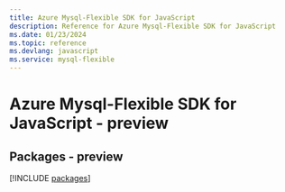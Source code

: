 ```yaml
---
title: Azure Mysql-Flexible SDK for JavaScript
description: Reference for Azure Mysql-Flexible SDK for JavaScript
ms.date: 01/23/2024
ms.topic: reference
ms.devlang: javascript
ms.service: mysql-flexible
---
```

# Azure Mysql-Flexible SDK for JavaScript - preview
## Packages - preview
[!INCLUDE [packages](mysql-flexible-index.md)]